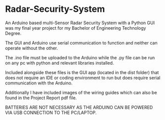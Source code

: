 # Radar-Security-System

An Arduino based multi-Sensor Radar Security System with a Python GUI was my final year project for my Bachelor of Engineering Technology Degree.

The GUI and Arduino use serial communication to function and neither can operate without the other.

The .ino file must be uploaded to the Arduino while the .py file can be run on any pc with python and relevant libraries installed.

Included alongside these files is the GUI app (located in the dist folder) that does not require an IDE or coding environment to run but does require serial communication with the Arduino.

Additionally I have included images of the wiring guides which can also be found in the Project Report pdf file.

BATTERIES ARE NOT NECESSARY AS THE ARDUINO CAN BE POWERED VIA USB CONNECTION TO THE PC/LAPTOP.
